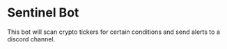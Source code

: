 # Sentinel Bot

This bot will scan crypto tickers for certain conditions and send alerts to a discord channel.
